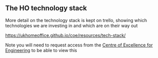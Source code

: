## The HO technology stack
More detail on the technology stack is kept on trello, showing which technologies we are investing in and which are on
their way out

https://ukhomeoffice.github.io/coe/resources/tech-stack/

Note you will need to request access from the [Centre of Excellence for
Engineering](mailto:engineering@digital.homeoffice.gov.uk) to be able to view this
